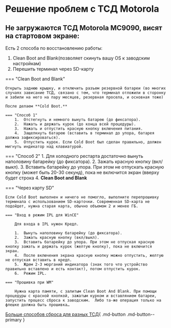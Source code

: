 # Решение проблем с ТСД Motorola 

## Не загружаются ТСД Motorola MC9090, висят на стартовом экране:

Есть 2 способа по восстановлению работы:

1.  Clean Boot and Blank(позволяет скинуть вашу OS к заводским настройкам)
2.  Перешить терминал через SD-карту

=== "Clean Boot and Blank"

    Открыть заднюю крышку, и отключить разъем резервной батареи (во многих случаях зависание ТСД, связано с тем, что терминал отложили в сторонку и забили на него на пару месяцев, резервная просела, и основная тоже)

    После делаем **Cold Boot.**

    === "Способ 1"
        1.  Отстегнуть и немного вынуть батарею (до фиксатора).
        2.  Нажать и держать курок (до конца всей процедуры).
        3.  Нажать и отпустить красную кнопку включения питания.
        4.  Защелкнуть батарею (вставить в терминал до упора, батарея должна зафиксироваться).
        5.  Отпустить курок. Если Cold Boot был сделан правильно, должен мигнуть индикатор над клавиатурой.

   === "Способ 2"
        1.  Для холодного рестарта достаточно вынуть наполовину батарейку (до фиксатора).
        2.  Зажать красную кнопку (вкл/выкл).
        3.  Вставить батарейку до упора. При этом не отпускать красную кнопку (может быть 20-30 секунд), пока не включится экран (вверху будет строка
        4.  **Clean Boot and Blank**

=== "Через карту SD"

    Если Cold Boot выполнен и ничего не помогло, выполните перепрошивку терминала с использованием SD-карточки. Современная SD-карта не подойдет, нужна старая карта, обычно объемом 2 и менее ГБ.

    === "Вход в режим IPL для WinCE"

        Для входа в IPL нужен Кредл.

        1.  Вынуть наполовину батарейку (до фиксатора).
        2.  Зажать красную кнопку (вкл/выкл).
        3.  Вставить батарейку до упора. При этом не отпуская красную кнопку зажать и держать курок (желтую кнопку), пока не включится экран.
        4.  После включения экрана красную кнопку можно отпустить, желтую не отпуская вставить в кредл.
        5.  Ждем 2-3 морганий индикатора (знак того что устройство правильно вставлено и есть контакт), потом отпустить курок.
        6.  Режим IPL.

    === "Прошивка при WM"

        Нужна карта памяти, с залитым Clean Boot And Blank. При помощи процедуры с красной кнопкой, зажатым курком и вставлянием батареи, запустить процесс сброса к заводским.  Либо та-же операция только на флешке должна быть прошивка…

[Больше способов сброса для разных ТСД](https://www.mobilitysolutions.cz/eng/faq/mobile-computers/factory-resets){ .md-button .md-button--primary }